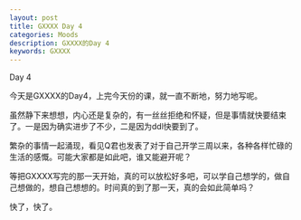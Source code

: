```yaml
---
layout: post
title: GXXXX Day 4
categories: Moods
description: GXXXX的Day 4
keywords: GXXXX
---
```


Day 4

<!--more-->

今天是GXXXX的Day4，上完今天份的课，就一直不断地，努力地写呢。

虽然静下来想想，内心还是复杂的，有一丝丝拒绝和怀疑，但是事情就快要结束了。一是因为确实进步了不少，二是因为ddl快要到了。

繁杂的事情一起涌现，看见Q君也发表了对于自己开学三周以来，各种各样忙碌的生活的感慨。可能大家都是如此吧，谁又能避开呢？

等把GXXXX写完的那一天开始，真的可以放松好多吧，可以学自己想学的，做自己想做的，想自己想想的。时间真的到了那一天，真的会如此简单吗？

快了，快了。